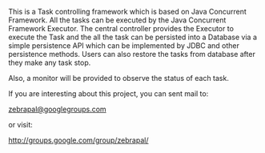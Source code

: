 This is a Task controlling framework which is based on Java Concurrent Framework.
All the tasks can be executed by the Java Concurrent Framework Executor. The central controller provides the Executor to execute the Task and the all the task can be persisted into a Database via a simple persistence API which can be implemented by JDBC and other persistence methods. Users can also restore the tasks from database after they make any task stop.

Also, a monitor will be provided to observe the status of each task.

If you are interesting about this project, you can sent mail to:

zebrapal@googlegroups.com

or visit:

http://groups.google.com/group/zebrapal/